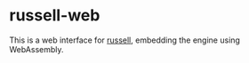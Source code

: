 # russell-web

This is a web interface for [russell](https://github.com/podikoglou), embedding
the engine using WebAssembly.
